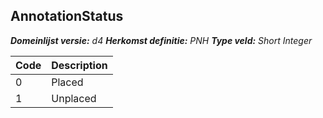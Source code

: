 ## AnnotationStatus

*__Domeinlijst versie:__ d4*
*__Herkomst definitie:__ PNH*
*__Type veld:__ Short Integer*

|__Code__ |__Description__	|
|	---	|	---	|
| 0 | Placed |
| 1 | Unplaced |
